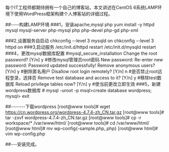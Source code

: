 每个IT工程师都期待拥有一个自己的博客站，本文讲述在CentOS 6系统LAMP环境下使用WordPress框架构建个人博客站的详细过程。


##----构建LAMP环境
###1，安装apache,mysql php
	yum install -y httpd mysql mysql-server php-mysql php php-devel php-gd php-xml

###2,设置服务自启动
	chkconfig --level 3  mysqld on
	chkconfig --level 3  httpd on
###3,启动服务
	/etc/init.d/httpd restart
	/etc/init.d/mysqld restart
###4，更改mysql数据库配置
	 #mysql_secure_installation
	Change the root password? [Y/n] y	#修改mysql管理员root密码
	New password:
	Re-enter new password:
	Password updated successfully!
	Remove anonymous users? [Y/n] y		#删除匿名用户
	Disallow root login remotely? [Y/n] n	#是否禁止root远程登录，选择否
	Remove test database and access to it? [Y/n] y		#移除test数据库
	Reload privilege tables now? [Y/n] y		#使当前更改立即生效
###5，新建wordpress数据库
	# mysql -uroot -p
	msql>create database wordpress;
	mysql> exit

##-------下载wordpress
[root@www tools]# wget https://cn.wordpress.org/wordpress-4.7.4-zh_CN.tar.gz
[root@www tools]# tar -zxvf wordpress-4.7.4-zh_CN.tar.gz
[root@www tools]# cp -r workspace/* /var/www/html/ 
[root@www tools]# cd /var/www/html/
[root@www html]# mv wp-config{-sample.php,.php}
[root@www html]# vim wp-config.php

##---安装完成。